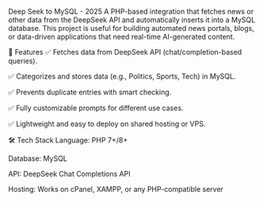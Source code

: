 Deep Seek to MySQL - 2025
A PHP-based integration that fetches news or other data from the DeepSeek API and automatically inserts it into a MySQL database.
This project is useful for building automated news portals, blogs, or data-driven applications that need real-time AI-generated content.

🚀 Features
✅ Fetches data from DeepSeek API (chat/completion-based queries).

✅ Categorizes and stores data (e.g., Politics, Sports, Tech) in MySQL.

✅ Prevents duplicate entries with smart checking.

✅ Fully customizable prompts for different use cases.

✅ Lightweight and easy to deploy on shared hosting or VPS.

🛠️ Tech Stack
Language: PHP 7+/8+

Database: MySQL

API: DeepSeek Chat Completions API

Hosting: Works on cPanel, XAMPP, or any PHP-compatible server

